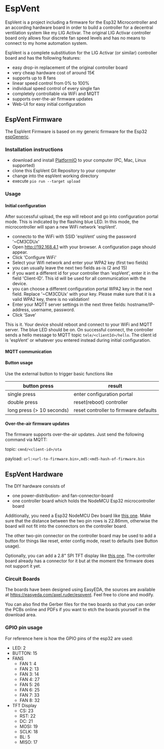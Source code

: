 # EspVent

EspVent is a project including a firmware for the Esp32 Microcontroller and an according hardware board in order to build a controller for a decentral ventilation system like my LIG Activar.
The original LIG Activar controller board only allows four discrete fan speed levels and has no means to connect to my home automation system. 

EspVent is a complete substitiution for the LIG Activar (or similar) controller board and has the following features:
* easy drop-in replacement of the original controller board
* very cheap hardware cost of around 15€
* supports up to 8 fans
* linear speed control from 0% to 100%
* individual speed control of every single fan
* completely controllable via WiFi and MQTT 
* supports over-the-air firmware updates
* Web-UI for easy initial configuration

## EspVent Firmware

The EspVent Firmware is based on my generic firmware for the Esp32 [espGeneric](https://github.com/aruder77/esp32Generic). 

### Installation instructions

- download and install [PlatformIO](https://platformio.org) to your computer (PC, Mac, Linux supported)
- clone this EspVent Git Repository to your computer
- change into the espVent working directory 
- execute
```pio run --target upload```

### Usage

#### Initial configuration

After successful upload, the esp will reboot and go into configuration portal mode. This is indicated by the flashing blue LED.
In this mode, the microcontroller will span a new WiFi network 'espVent'. 

- connecto to the WiFi with SSID 'espVent' using the password '~CM3CDUx'
- Open http://192.168.4.1 with your browser. A configuration page should appear.
- Click 'Configure WiFi'
- Select your Wifi network and enter your WPA2 key (first two fields)
- you can usually leave the next two fields as-is (2 and 15)
- if you want a different id for your controller than 'espVent', enter it in the field 'Client-ID'. This id will be used for all communication with the device.
- you can choose a different configuration portal WPA2 key in the next field. Replace '~CM3CDUx' with your key. Please make sure that it is a valid WPA2 key, there is no validation!
- Enter your MQTT server settings in the next three fields: hostname/IP-address, username, password.
- Click 'Save'

This is it. Your device should reboot and connect to your WiFi and MQTT server. The blue LED should be on. On successful connect, the controller sends a hello message to MQTT topic `tele/<clientId>/hello`. The client id is 'espVent' or whatever you entered instead during initial configuration.

#### MQTT communication

#### Button usage

Use the external button to trigger basic functions like

|button press             |result                               |
|-------------------------|-------------------------------------|
|single press             |enter configuration portal           |
|double press             |reset(reboot) controller             |
|long press (> 10 seconds)|reset controller to firmware defaults|


#### Over-the-air firmware updates

The firmware supports over-the-air updates. Just send the following command via MQTT:

topic: `cmnd/<client-id>/ota`

payload: `url:<url-to-firmware.bin>,md5:<md5-hash-of-firmware.bin`


## EspVent Hardware

The DIY hardware consists of 
* one power-distribution- and fan-connector-board
* one controller board which holds the NodeMCU Esp32 microcontroller board

Additionally, you need a Esp32 NodeMCU Dev board like [this one](https://www.amazon.de/gp/product/B07PG923ZK?th=1). Make sure that the distance between the two pin rows is 22.86mm, otherwise the board will not fit into the connectors on the controller board.

The other two-pin connector on the controller board may be used to add a button for things like reset, enter config mode, reset to defaults (see Button usage).

Optionally, you can add a 2.8" SPI TFT display like [this one](https://www.amazon.de/gp/product/B07DPN9LQV/ref=ppx_yo_dt_b_asin_title_o06_s00?ie=UTF8&psc=1 ). The controller board already has a connector for it but at the moment the firmware does not support it yet.


### Circuit Boards

The boards have been designed using EasyEDA, the sources are available at https://easyeda.com/axel.ruder/espvent. Feel free to clone and modify.

You can also find the Gerber files for the two boards so that you can order the PCBs online and PDFs if you want to etch the boards yourself in the download area.


### GPIO pin usage

For reference here is how the GPIO pins of the esp32 are used:

* LED: 2
* BUTTON: 15
* FANS
  * FAN 1: 4
  * FAN 2: 13
  * FAN 3: 14
  * FAN 4: 27
  * FAN 5: 26
  * FAN 6: 25
  * FAN 7: 33
  * FAN 8: 32
* TFT Display
  * CS: 23
  * RST: 22
  * DC: 21
  * MOSI: 19
  * SCLK: 18
  * BL: 5
  * MISO: 17


